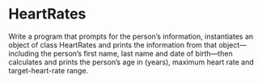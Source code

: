 # HeartRates
Write a program that prompts for the person’s information, instantiates an object of class HeartRates and prints the information from that object—including the person’s first name, last name and date of birth—then calculates and prints the person’s age in (years), maximum heart rate and target-heart-rate range.
